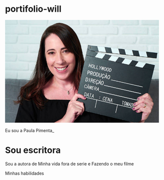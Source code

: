 # portifolio-will
<img src="img/paula.jpg" alt="livro.webp" srcset="">
    <p>Eu sou a Paula Pimenta_</p>
    <h1>Sou escritora </h1>
    <p>Sou a autora de Minha vida fora de serie e Fazendo o meu filme</p>
    <p>Minhas habilidades</p>
    <div>